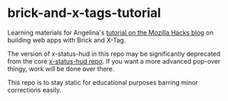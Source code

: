brick-and-x-tags-tutorial
=========================

Learning materials for Angelina's [tutorial on the Mozilla Hacks blog](#) on building web apps with Brick and X-Tag. 

The version of x-status-hud in this repo may be significantly deprecated from the core [x-status-hud repo](https://github.com/afabbro/x-status-hud). If you want a more advanced pop-over thingy, work will be done over there. 

This repo is to stay static for educational purposes barring minor corrections easily.
